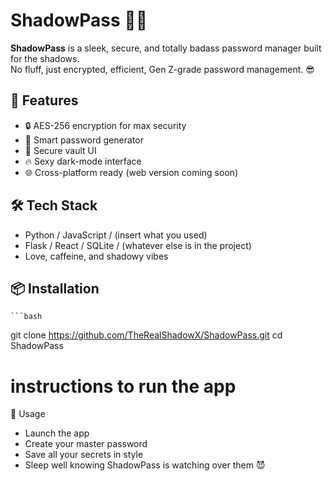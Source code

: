# ShadowPass 🔐💀

**ShadowPass** is a sleek, secure, and totally badass password manager built for the shadows.  
No fluff, just encrypted, efficient, Gen Z-grade password management. 😎

## 🚀 Features
- 🔒 AES-256 encryption for max security
- 🧠 Smart password generator
- 🔐 Secure vault UI
- 🔥 Sexy dark-mode interface
- 🌐 Cross-platform ready (web version coming soon)

## 🛠️ Tech Stack
- Python / JavaScript / (insert what you used)
- Flask / React / SQLite / (whatever else is in the project)
- Love, caffeine, and shadowy vibes

## 📦 Installation

    ```bash
git clone https://github.com/TheRealShadowX/ShadowPass.git
cd ShadowPass
# instructions to run the app
🧪 Usage
- Launch the app
- Create your master password
- Save all your secrets in style
- Sleep well knowing ShadowPass is watching over them 😈

